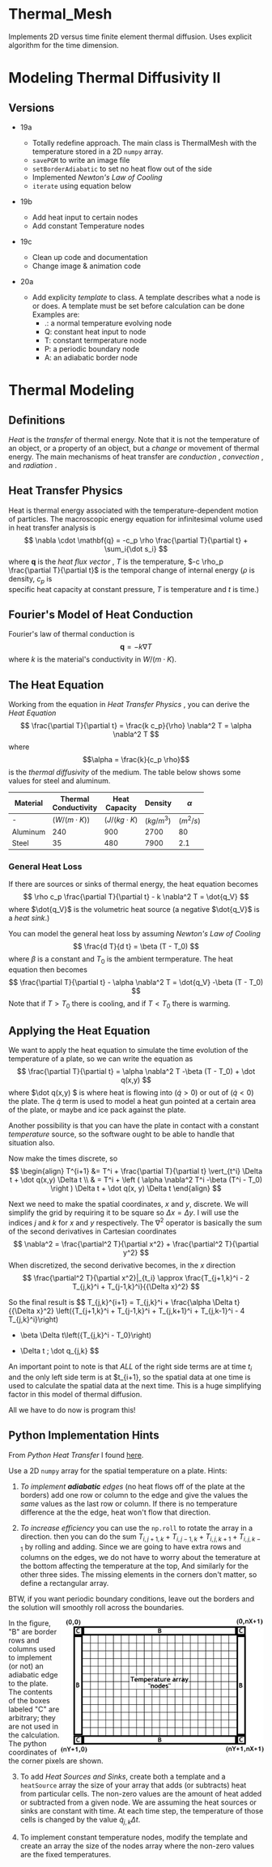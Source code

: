 # Thermal_Mesh
 Implements 2D versus time finite element thermal diffusion. Uses explicit algorithm for the time dimension.

 # Modeling Thermal Diffusivity II
## Versions
- 19a
  - Totally redefine approach. The main class is ThermalMesh with the temperature
    stored in a 2D `numpy` array.
  - `savePGM` to write an image file
  - `setBorderAdiabatic` to set no heat flow out of the side
  - Implemented _Newton's Law of Cooling_
  - `iterate` using equation below

- 19b
  - Add heat input to certain nodes
  - Add constant Temperature nodes

- 19c
  - Clean up code and documentation
  - Change image & animation code

- 20a
  - Add explicity _template_ to class. A template describes what a node is
    or does. A template must be set before calculation can be done Examples are:
    - .: a normal temperature evolving node
    - Q: constant heat input to node
    - T: constant termperature node
    - P: a periodic boundary node
    - A: an adiabatic border node

# Thermal Modeling

## Definitions
_Heat_ is the _transfer_ of thermal energy. Note that it is not the temperature of
an object, or a property of an object, but a _change_ or movement of thermal energy.
The main mechanisms of heat transfer are _conduction_ , _convection_ , and _radiation_ .


## Heat Transfer Physics
Heat is thermal energy associated with the temperature-dependent
motion of particles.
The macroscopic energy equation for infinitesimal volume used in
heat transfer analysis is
$$
\nabla \cdot \mathbf{q} = -c_p \rho \frac{\partial T}{\partial t} +
\sum_i{\dot s_i}
$$
where $\mathbf{q}$ is the _heat flux vector_ , $T$ is the temperature, $-c \rho_p \frac{\partial T}{\partial t}$
is the temporal change of internal energy ($\rho$ is density, $c_p$ is  
specific heat capacity at constant pressure, $T$ is temperature and $t$ is time.)

## Fourier's Model of Heat Conduction
Fourier's law of thermal conduction is
$$
\mathbf{q} = -k \nabla T
$$
where $k$ is the material's conductivity in $W/({m \cdot K})$.

## The Heat Equation
Working from the equation in _Heat Transfer Physics_ , you can derive the _Heat Equation_
$$
\frac{\partial T}{\partial t} = \frac{k c_p}{\rho} \nabla^2 T = \alpha \nabla^2 T
$$
where
$$\alpha = \frac{k}{c_p \rho}$$
is the _thermal diffusivity_ of the medium. The table below shows some values
for steel and aluminum.

| Material | Thermal<br />Conductivity | Heat<br />Capacity | Density | $\alpha$ |
| --- | ---| --- | --- | --- |
| - | ($W / (m \cdot K$)) | ($J/(kg \cdot K$) | ($kg/m^3$) | ($m^2/s$) |
| Aluminum | 240 | 900 | 2700 |  80 |
| Steel    |  35 | 480 | 7900 | 2.1 |

### General Heat Loss
If there are sources or sinks of thermal energy, the heat equation becomes
$$
\rho c_p \frac{\partial T}{\partial t} - k \nabla^2 T = \dot{q_V}
$$
where $\dot{q_V}$ is the volumetric heat source (a negative $\dot{q_V}$ is a _heat sink_.)


You can model the general heat loss by assuming _Newton's Law of Cooling_
$$
\frac{d T}{d t} = \beta (T - T_0)
$$
where $\beta$ is a constant and $T_0$ is the ambient termperature. The heat equation
then becomes
$$
\frac{\partial T}{\partial t} - \alpha \nabla^2 T = \dot{q_V} -\beta (T - T_0)
$$
Note that if $T > T_0$ there is cooling, and if $T < T_0$ there is warming.

## Applying the Heat Equation
We want to apply the heat equation to simulate the time evolution of
the temperature of a plate, so we can write the equation as
$$
\frac{\partial T}{\partial t} = \alpha \nabla^2 T -\beta (T - T_0) + \dot q(x,y)
$$
where $\dot q(x,y) $ is where heat is flowing into ($\dot q > 0$) or out of
($\dot q < 0$) the plate. The $\dot q$ term is used to model a heat gun pointed at
a certain area of the plate, or maybe and ice pack against the plate.

Another possibility is that you can have the plate in contact with a constant
_temperature_ source, so the software ought to be able to handle that situation also.


Now make the times discrete, so
$$
\begin{align}
T^{i+1} &= T^i + \frac{\partial T}{\partial t} \vert_{t^i} \Delta t +
           \dot q(x,y) \Delta t \\
        & = T^i + \left ( \alpha \nabla^2 T^i -\beta (T^i - T_0) \right ) \Delta t
           + \dot q(x, y) \Delta t
\end{align}
$$

Next we need to make the spatial coordinates, $x$ and $y$, discrete.
We will simplify the grid by requiring it to be square so $\Delta x = \Delta y$.
I will use the
indices $j$ and $k$ for $x$ and $y$ respectively.
The $\nabla^2$ operator is basically the sum of the second
derivatives in Cartesian coordinates
$$
\nabla^2 = \frac{\partial^2 T}{\partial x^2} + \frac{\partial^2 T}{\partial y^2}
$$
When discretized, the second derivative becomes, in the $x$ direction
$$
\frac{\partial^2 T}{\partial x^2}|_{t_i} \approx
  \frac{T_{j+1,k}^i - 2 T_{j,k}^i + T_{j-1,k}^i}{{\Delta x}^2}
$$

So the final result is
$$
T_{j,k}^{i+1} = T_{j,k}^i + \frac{\alpha \Delta t}{{\Delta x}^2}
\left({T_{j+1,k}^i + T_{j-1,k}^i + T_{j,k+1}^i + T_{j,k-1}^i - 4 T_{j,k}^i}\right)
- \beta \Delta t\left({T_{j,k}^i - T_0}\right)
+ \Delta t \; \dot q_{j,k}
$$

An important point to note is that _ALL_ of the right side terms are at time $t_i$
and the only left side term is at $t_{i+1}, so the spatial data at one time is
used to calculate the spatial data at the next time. This is a huge simplifying
factor in this model of thermal diffusion.

All we have to do now is program this!


## Python Implementation Hints
From _Python Heat Transfer_ I found [here](http://www.cs.jhu.edu/~joanne/cs112/assign/p6.pdf).

Use a 2D `numpy` array for the spatial temperature on a plate. Hints:
1. _To implement __adiabatic__ edges_ (no heat flows
off of the plate at the borders) add one row or column to the edge and give the values
the _same_ values as the last row or column. If there is no temperature difference at the
the edge, heat won't flow that direction.

2. _To increase efficiency_ you can use the `np.roll` to rotate the array in a direction.
then you can do the sum $T_{i,j+1,k} + T_{i,j-1,k} + T_{i,j,k+1} + T_{i,j,k-1}$ by rolling
and adding.
Since we are going to have extra rows and columns on the edges, we do not have
to worry about the temerature at the bottom affecting the temperature at the top,
And similarly for the other three sides.
The missing elements in the corners don't matter, so define a rectangular array.

BTW, if you want periodic boundary conditions, leave out the borders and the solution
will smoothly roll across the boundaries.

<img style="float: right;" src="Modeling_Numpy_Hint.png" alt="Figure" width="400"/>

In the figure, "B" are border rows and columns used to implement (or not) an
adiabatic edge to the plate.
The contents of the boxes labeled "C" are arbitrary; they are not used in
the calculation. The python coordinates of the corner pixels are shown.

3. To add _Heat Sources and Sinks_, create both a template and
a `heatSource` array the size of your
 array that adds (or subtracts) heat from particular cells.
 The non-zero values are the amount of heat added or subtracted from a
 given node.
 We are assuming
 the heat sources or sinks are constant with time. At each time step, the
 temperature
 of those cells is changed by the value $\dot q_{j,k} \Delta t$.

4. To implement constant temperature nodes, modify the template and create
 an array the size of the nodes array where the non-zero values are the
 fixed temperatures.

